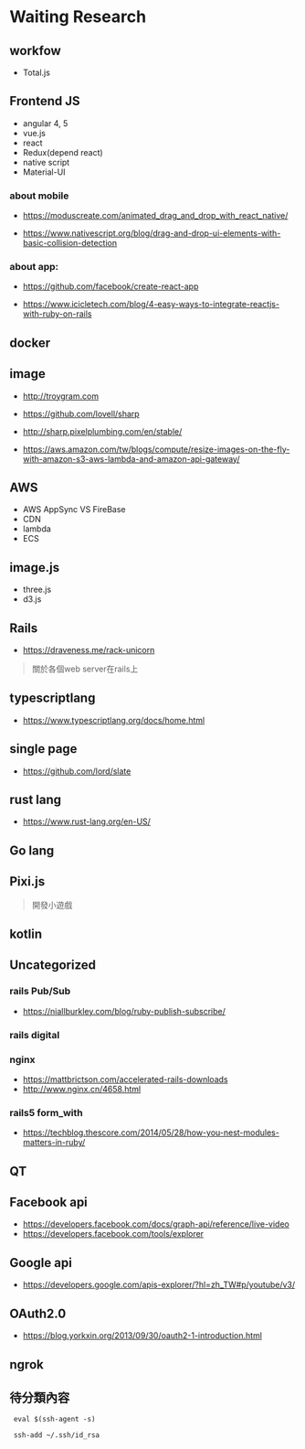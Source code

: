 # Waiting Research

## workfow

* Total.js

## Frontend JS

* angular 4, 5
* vue.js
* react
* Redux(depend react)
* native script
* Material-UI

### about mobile
* https://moduscreate.com/animated_drag_and_drop_with_react_native/

* https://www.nativescript.org/blog/drag-and-drop-ui-elements-with-basic-collision-detection

### about app:
* https://github.com/facebook/create-react-app

* https://www.icicletech.com/blog/4-easy-ways-to-integrate-reactjs-with-ruby-on-rails

## docker


## image
* http://troygram.com

* https://github.com/lovell/sharp

* http://sharp.pixelplumbing.com/en/stable/

* https://aws.amazon.com/tw/blogs/compute/resize-images-on-the-fly-with-amazon-s3-aws-lambda-and-amazon-api-gateway/

## AWS
* AWS AppSync VS FireBase
* CDN
* lambda
* ECS

## image.js
* three.js
* d3.js

## Rails
* https://draveness.me/rack-unicorn
> 關於各個web server在rails上

## typescriptlang
* https://www.typescriptlang.org/docs/home.html

## single page
* https://github.com/lord/slate

## rust lang
* https://www.rust-lang.org/en-US/

## Go lang

## Pixi.js
> 開發小遊戲

## kotlin

## Uncategorized
### rails Pub/Sub
* https://niallburkley.com/blog/ruby-publish-subscribe/

### rails digital

### nginx
* https://mattbrictson.com/accelerated-rails-downloads
* http://www.nginx.cn/4658.html

### rails5 form_with
* https://techblog.thescore.com/2014/05/28/how-you-nest-modules-matters-in-ruby/

## QT

## Facebook api
* https://developers.facebook.com/docs/graph-api/reference/live-video
* https://developers.facebook.com/tools/explorer

## Google api
* https://developers.google.com/apis-explorer/?hl=zh_TW#p/youtube/v3/

## OAuth2.0
* https://blog.yorkxin.org/2013/09/30/oauth2-1-introduction.html

## ngrok

## 待分類內容
```
 eval $(ssh-agent -s)

 ssh-add ~/.ssh/id_rsa
```



```




